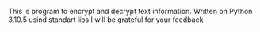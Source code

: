 This is program to encrypt and decrypt text information. Written on Python 3.10.5 usind standart libs
I will be grateful for your feedback
